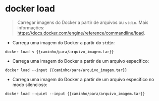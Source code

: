 # docker load

> Carregar imagens do Docker a partir de arquivos ou `stdin`.
> Mais informações: <https://docs.docker.com/engine/reference/commandline/load>.

- Carrega uma imagem do Docker a partir do `stdin`:

`docker load < {{caminho/para/arquivo_imagem.tar}}`

- Carrega uma imagem do Docker a partir de um arquivo específico:

`docker load --input {{caminho/para/arquivo_imagem.tar}}`

- Carrega uma imagem do Docker a partir de um arquivo específico no modo silencioso:

`docker load --quiet --input {{caminho/para/arquivo_imagem.tar}}`
